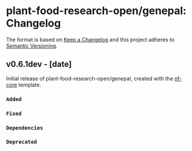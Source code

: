 # plant-food-research-open/genepal: Changelog

The format is based on [Keep a Changelog](https://keepachangelog.com/en/1.0.0/)
and this project adheres to [Semantic Versioning](https://semver.org/spec/v2.0.0.html).

## v0.6.1dev - [date]

Initial release of plant-food-research-open/genepal, created with the [nf-core](https://nf-co.re/) template.

### `Added`

### `Fixed`

### `Dependencies`

### `Deprecated`
